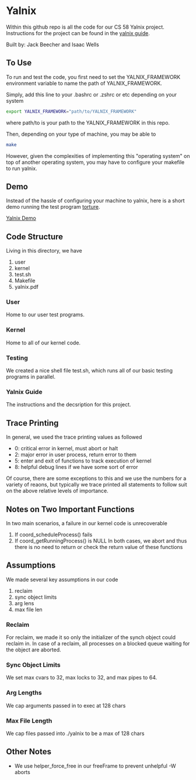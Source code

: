 # Yalnix
Within this github repo is all the code for our CS 58 Yalnix project. Instructions for the project can be found
in the [yalnix guide](Yalnix.pdf).

Built by: Jack Beecher and Isaac Wells

## To Use
To run and test the code, you first need to set the YALNIX_FRAMEWORK
environment variable to name the path of YALNIX_FRAMEWORK.

Simply, add this line to your .bashrc or .zshrc or etc depending on your system
```bash
export YALNIX_FRAMEWORK="path/to/YALNIX_FRAMEWORK"
```
where path/to is your path to the YALNIX_FRAMEWORK in this repo.

Then, depending on your type of machine, you may be able to
```bash
make
``` 
However, given the complexities of implementing this "operating system" on top of another operating system, you may have to configure
your makefile to run yalnix.

## Demo
Instead of the hassle of configuring your machine to yalnix, here is a short demo running the test program [torture](user/torture.c).

[Yalnix Demo](yalnix-demo.mp4)

## Code Structure
Living in this directory, we have
1. user
2. kernel
3. test.sh
4. Makefile
5. yalnix.pdf

### User
Home to our user test programs.

### Kernel
Home to all of our kernel code.

### Testing
We created a nice shell file test.sh, which runs all of our basic testing programs in parallel.

### Yalnix Guide
The instructions and the decsription for this project.

## Trace Printing
In general, we used the trace printing values as followed
- 0: critical error in kernel, must abort or halt
- 2: major error in user process, return error to them
- 5: enter and exit of functions to track execution of kernel
- 8: helpful debug lines if we have some sort of error 

Of course, there are some exceptions to this and we use the numbers for a variety of reaons, but typically
we trace printed all statements to follow suit on the above relative levels of importance. 

## Notes on Two Important Functions
In two main scenarios, a failure in our kernel code is unrecoverable
1. If coord_scheduleProcess() fails
2. If coord_getRunningProcess() is NULL
In both cases, we abort and thus there is no need to return or check
the return value of these functions 

## Assumptions

We made several key assumptions in our code
1. reclaim
2. sync object limits
3. arg lens
4. max file len

### Reclaim
For reclaim, we made it so only the initializer of the synch object could reclaim in.
In case of a reclaim, all processes on a blocked queue waiting for the object are aborted.

### Sync Object Limits
We set max cvars to 32, max locks to 32, and max pipes to 64.

### Arg Lengths
We cap arguments passed in to exec at 128 chars

### Max File Length
We cap files passed into ./yalnix to be a max of 128 chars

## Other Notes
- We use helper_force_free in our freeFrame to prevent unhelpful -W aborts
